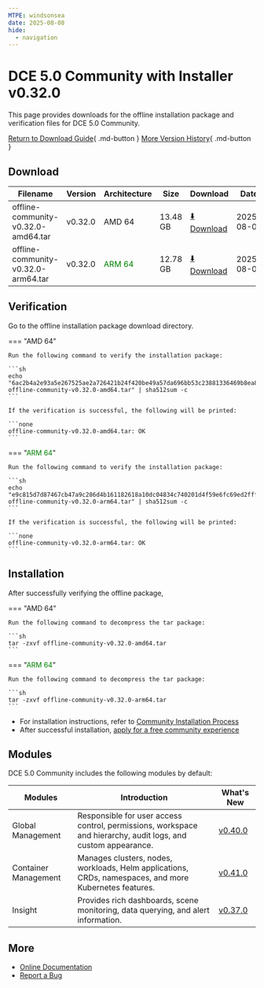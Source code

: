 ```yaml
---
MTPE: windsonsea
date: 2025-08-08
hide:
  - navigation
---
```


# DCE 5.0 Community with Installer v0.32.0

This page provides downloads for the offline installation package and verification files for DCE 5.0 Community.

[Return to Download Guide](../index.md){ .md-button } [More Version History](./dce5-installer-history.md){ .md-button }

## Download

| Filename | Version | Architecture | Size | Download | Date |
| --------- | ------- | ----------- | ---- | -------- | ---- |
| offline-community-v0.32.0-amd64.tar | v0.32.0 | AMD 64 | 13.48 GB | [:arrow_down: Download](https://qiniu-download-public.daocloud.io/DaoCloud_Enterprise/dce5/offline-community-v0.32.0-amd64.tar) | 2025-08-08 |
| offline-community-v0.32.0-arm64.tar | v0.32.0 | <font color="green">ARM 64</font> | 12.78 GB | [:arrow_down: Download](https://qiniu-download-public.daocloud.io/DaoCloud_Enterprise/dce5/offline-community-v0.32.0-arm64.tar) | 2025-08-08 |

## Verification

Go to the offline installation package download directory.

=== "AMD 64"

    Run the following command to verify the installation package:

    ```sh
    echo "6ac2b4a2e93a5e267525ae2a726421b24f420be49a57da696bb53c23881336469b8ea835ebd69af07d10b6ece5905b3a6fc7a4bb4723ae5601bb077db9ddf4dc  offline-community-v0.32.0-amd64.tar" | sha512sum -c
    ```

    If the verification is successful, the following will be printed:

    ```none
    offline-community-v0.32.0-amd64.tar: OK
    ```

=== "<font color="green">ARM 64</font>"

    Run the following command to verify the installation package:

    ```sh
    echo "e9c815d7d87467cb47a9c286d4b161182618a10dc04834c740201d4f59e6fc69ed2fffc8de1900da87e5ea23fb604246cc9cbd7f6de5b6e97a6239f3b6f8227c  offline-community-v0.32.0-arm64.tar" | sha512sum -c
    ```

    If the verification is successful, the following will be printed:

    ```none
    offline-community-v0.32.0-arm64.tar: OK
    ```

## Installation

After successfully verifying the offline package,

=== "AMD 64"

    Run the following command to decompress the tar package:

    ```sh
    tar -zxvf offline-community-v0.32.0-amd64.tar
    ```

=== "<font color="green">ARM 64</font>"

    Run the following command to decompress the tar package:

    ```sh
    tar -zxvf offline-community-v0.32.0-arm64.tar
    ```

- For installation instructions, refer to [Community Installation Process](../../install/community/k8s/online.md#_2)
- After successful installation, [apply for a free community experience](../../dce/license0.md)

## Modules

DCE 5.0 Community includes the following modules by default:

| Modules | Introduction | What's New |
| -------- | ----------- | ---------- |
| Global Management | Responsible for user access control, permissions, workspace and hierarchy, audit logs, and custom appearance. | [v0.40.0](../../ghippo/intro/release-notes.md#v0400) |
| Container Management | Manages clusters, nodes, workloads, Helm applications, CRDs, namespaces, and more Kubernetes features. | [v0.41.0](../../kpanda/intro/release-notes.md#v0410) |
| Insight | Provides rich dashboards, scene monitoring, data querying, and alert information. | [v0.37.0](../../insight/intro/release-notes.md#v0370) |

## More

- [Online Documentation](../../dce/index.md)
- [Report a Bug](https://github.com/DaoCloud/DaoCloud-docs/issues)
